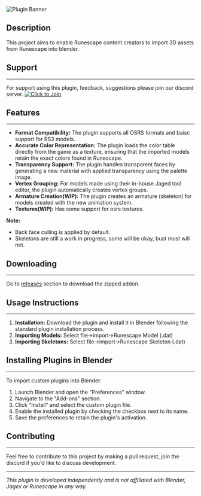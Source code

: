 ![Plugin Banner](https://i.imgur.com/zisJ10P.png)

## Description
This project aims to enable Runescape content creators to import 3D assets from Runescape into blender. 

## Support

---
For support using this plugin, feedback, suggestions please join our discord server.
[![Click to Join](https://i.imgur.com/9dYHk5P.png)](https://discord.gg/Fj7kaZJa9U)


## Features

---

- **Format Compatibility:** The plugin supports all OSRS formats and baisc support for RS3 models.
- **Accurate Color Representation:** The plugin loads the color table directly from the game as a texture, ensuring that the imported models retain the exact colors found in Runescape.
- **Transparency Support:** The plugin handles transparent faces by generating a new material with applied transparency using the palette image.
- **Vertex Grouping:** For models made using their in-house Jaged tool editor, the plugin automatically creates vertex groups.
- **Armature Creation(WIP):** The plugin creates an armature (skeleton) for models created with the new animation system.
- **Textures(WIP):** Has some support for osrs textures.



**Note:** 

- Back face culling is applied by default.
- Skeletons are still a work in progress, some will be okay, bust most will not. 

## Downloading

---

Go to [releases](https://github.com/tamateea/RuneBlend/releases) section to download the zipped addon.


## Usage Instructions

---

1. **Installation:** Download the plugin and install it in Blender following the standard plugin installation process.
2. **Importing Models:** Select file->import->Runescape Model (.dat)
2. **Importing Skeletons:** Select file->import->Runescape Skeleton (.dat)

## Installing Plugins in Blender

---


To import custom plugins into Blender:
1. Launch Blender and open the "Preferences" window.
2. Navigate to the "Add-ons" section.
3. Click "Install" and select the custom plugin file.
4. Enable the installed plugin by checking the checkbox next to its name.
5. Save the preferences to retain the plugin's activation.



## Contributing

---

Feel free to contribute to this project by making a pull request, join the discord if you'd like to discuss development.

---

*This plugin is developed independently and is not affiliated with Blender, Jagex or Runescape in any way.*
